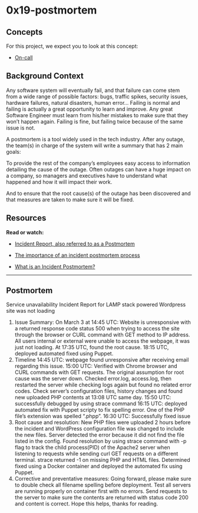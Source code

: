 # 0x19-postmortem

## Concepts

For this project, we expect you to look at this concept:

- [On-call](./concept)


## Background Context 

Any software system will eventually fail, and that failure can come stem from a wide range of possible factors: bugs, traffic spikes, security issues, hardware failures, natural disasters, human error… Failing is normal and failing is actually a great opportunity to learn and improve. Any great Software Engineer must learn from his/her mistakes to make sure that they won’t happen again. Failing is fine, but failing twice because of the same issue is not.

A postmortem is a tool widely used in the tech industry. After any outage, the team(s) in charge of the system will write a summary that has 2 main goals:

To provide the rest of the company’s employees easy access to information detailing the cause of the outage. Often outages can have a huge impact on a company, so managers and executives have to understand what happened and how it will impact their work.

And to ensure that the root cause(s) of the outage has been discovered and that measures are taken to make sure it will be fixed.

## Resources

**Read or watch:**

- [Incident Report, also referred to as a Postmortem](https://sysadmincasts.com/episodes/20-how-to-write-an-incident-report-postmortem)

- [The importance of an incident postmortem process](https://www.atlassian.com/incident-management/postmortem)

- [What is an Incident Postmortem?](https://www.pagerduty.com/resources/learn/incident-postmortem/)

--------

## Postmortem

Service unavailability
Incident Report for LAMP stack powered Wordpress site was not loading
1. Issue Summary:
On March 3 at 14:45 UTC: Website is unresponsive with a returned response code status 500 when trying to access the site through the browser or CURL command with GET method to IP address. All users internal or external were unable to access the webpage, it was just not loading. At 17:35 UTC, found the root cause. 18:15 UTC, deployed automated fixed using Puppet.
2. Timeline
14:45 UTC: webpage found unresponsive after receiving email regarding this issue.
15:00 UTC: Verified with Chrome browser and CURL commands with GET requests.
The original assumption for root cause was the server down. Checked error.log, access.log, then restarted the server while checking logs again but found no related error codes.
Check server’s configuration files, history changes and found new uploaded PHP contents at 13:08 UTC same day.
15:50 UTC: successfully debugged by using strace command
16:15 UTC: deployed automated fix with Puppet scripty to fix spelling error. One of the PHP file’s extension was spelled “.phpp”.
16:30 UTC: Successfully fixed issue
3. Root cause and resolution:
New PHP files were uploaded 2 hours before the incident and WordPress configuration file was changed to include the new files. Server detected the error because it did not find the file listed in the config. Found resolution by using strace command with -p flag to track the child process(PID) of the Apache2 server when listening to requests while sending curl GET requests on a different terminal. strace returned -1 on missing PHP and HTML files. Determined fixed using a Docker container and deployed the automated fix using Puppet.
4. Corrective and preventative measures:
Going forward, please make sure to double check all filename spelling before deployment.
Test all servers are running properly on container first with no errors.
Send requests to the server to make sure the contents are returned with status code 200 and content is correct.
Hope this helps, thanks for reading.
